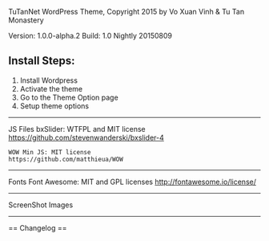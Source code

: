 TuTanNet WordPress Theme, Copyright 2015 by Vo Xuan Vinh & Tu Tan Monastery

Version: 1.0.0-alpha.2
Build: 1.0 Nightly 20150809 

Install Steps:
--------------

1. Install Wordpress
1. Activate the theme
2. Go to the Theme Option page
3. Setup theme options

------------------------------------------

JS Files 
    bxSlider: WTFPL and MIT license
    https://github.com/stevenwanderski/bxslider-4
    
    WOW Min JS: MIT license
    https://github.com/matthieua/WOW
  
-------------------------------------------
Fonts
    Font Awesome: MIT and GPL licenses
    http://fontawesome.io/license/    

----------------------------------------------------

ScreenShot Images
    


----------------------------------------------------
== Changelog ==
